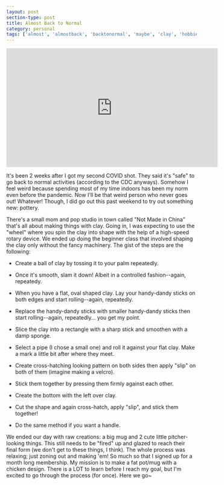 ```yaml
---
layout: post
section-type: post
title: Almost Back to Normal
category: personal
tags: ['almost', 'almostback', 'backtonormal', 'maybe', 'clay', 'hobbies']
---
```

<p align="center">
	<div class="videoWrapper">
        <iframe width="560" height="315" src="https://www.youtube.com/embed/wWO6bdVrmak" frameborder="0" allow="accelerometer; autoplay; encrypted-media; gyroscope; picture-in-picture" allowfullscreen></iframe>
	</div>
</p>

It's been 2 weeks after I got my second COVID shot. They said it's "safe" to go back to normal activities (according to the CDC anyways). Somehow I feel weird because spending most of my time indoors has been my norm even before the pandemic. Now I'll be that weird person who never goes out! Whatever! Though, I did go out this past weekend to try out something new: pottery. 

There's a small mom and pop studio in town called "Not Made in China" that's all about making things with clay. Going in, I was expecting to use the "wheel" where you spin the clay into shape with the help of a high-speed rotary device. We ended up doing the beginner class that involved shaping the clay only without the fancy machinery. The gist of the steps are the following:

<p style="text-align: left">
	
* Create a ball of clay by tossing it to your palm repeatedly.&nbsp;
	
* Once it's smooth, slam it down! Albeit in a controlled fashion--again, repeatedy.&nbsp;

* When you have a flat, oval shaped clay. Lay your handy-dandy sticks on both edges and start rolling--again, repeatedly.&nbsp;

* Replace the handy-dandy sticks with smaller handy-dandy sticks then start rolling--again, repeatedly... you get my point.&nbsp;

* Slice the clay into a rectangle with a sharp stick and smoothen with a damp sponge.&nbsp;

* Select a pipe (I chose a small one) and roll it against your flat clay. Make a mark a little bit after where they meet.&nbsp;

* Create cross-hatching looking pattern on both sides then apply "slip" on both of them (imagine making a velcro).&nbsp;

* Stick them together by pressing them firmly against each other.&nbsp;

* Create the bottom with the left over clay.&nbsp;

* Cut the shape and again cross-hatch, apply "slip", and stick them together!&nbsp;

* Do the same method if you want a handle.&nbsp;
</p>

We ended our day with raw creations: a big mug and 2 cute little pitcher-looking things. This still needs to be "fired" up and glazed to reach their final form (we don't get to these things, I think). The whole process was relaxing; just zoning out and making 'em! So much so that I signed up for a month long membership. My mission is to make a fat pot/mug with a chicken design. There is a LOT to learn before I reach my goal, but I'm excited to go through the process (for once). Here we go~
